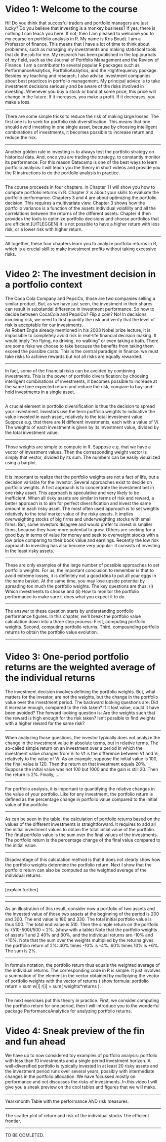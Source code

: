 # Video 1: Welcome to the course
Hi! Do you think that succesful traders and portfolio managers are just lucky? Do you believe that investing is a monkey business? If yes, there is nothing I can teach you here. If not, then I am pleased to welcome you to my course on portfolio analysis in R. My name is Kris Boudt. I am a Professor of finance. This means that I have a lot of time to think about problemns, such as managing my investments and making statistical tools that do the job for me. My research has been published in the top journals of my field, such as the Journal of Portfolio Management and the Review of Finance. I am a contributor to several popular R packages such as PerformanceAnalytics, PortfolioAnalytics, and the Highfrequency package.   Besides my teaching and research, I also advise investment companies about best practices in portfolio management. 
My principal advice is to take investment decisions seriously and be aware of the risks involved in investing. Whenever you buy a stock or bond at some price, this price will change in the future. If it increases, you make a profit. If it decreases, you make a loss. 
***
There are some simple tricks to reduce the risk of making large losses. 
The first one is to seek for portfolio risk diversification. This means that one should avoid investing in one single asset, because by choosing intelligent combinations of investments, it becomes possible to increase return and reduce the risk. 
***
Another golden rule in investing is to always test the portfolio strategy on historical data. And, once you are trading the strategy, to constantly monitor its performance. For this reason Datacamp is one of the best ways to learn portfolio analysis: I will teach you the theory in short videos and provide you the R instructions to do the portfolio analysis in practice. 
***
The course proceeds in four chapters. 
In Chapter 1 I will show you how to compute portfolio returns in R. 
Chapter 2 is about your skills to evaluate the portfolio performance. 
Chapters 3 and 4 are about optimizing the portfolio decision. This requires a multivariate view. Chapter 3 shows how the portfolio variance is a function of the assets individual volatility and all the correlations between the returns of the different assets. Chapter 4 then provides the tools to optimize portfolio decisions and choose portfolios that are efficient.[UITLEGGEN] It is not possible to have a higher return with less risk, or a lower risk with higher return. 
***
All together, these four chapters learn you to analyze portfolio returns in R, which is a crucial skill to make investment profits without taking excessive risks. 

 
# Video 2: The investment decision in a portfolio context

The Coca Cola Company and PepsiCo, those are two companies selling a similar product. But, as we have just seen, the investment in their shares can result in substantial difference in investment performance. 
So how to decide between CocaCola and PepsiCo? Flip a coin? 
No! In decisions involving risk, we need to first quantify the risk and verify that the level of risk is acceptable for our investments.  
As Robert Engle already mentioned in  his 2003 Nobel prize lecture, it is impossible to completely avoid risk in real-life financial decision making. It would imply “no flying, no driving, no walking” or even taking a bath.  There are some risks we choose to take because the benefits from taking them exceed the possible costs. This is the central paradigm in finance:  we must take risks to achieve rewards but not all risks are equally rewarded.
***
In fact, some of the financial risks can be avoided by combining investments. This is the power of portfolio diversification: by choosing intelligent combinations of investments, it becomes possible to increase at the same time expected return and reduce the risk, compare to buy-and-hold investments in a single asset.  
***
A crucial element in portfolio diversification is thus the decision to spread your investment. Investors use the term portfolio weights to indicative the value invested in each asset, relatively to the total investment value. Suppose e.g. that there are N different investments, each with a value of Vi. The weights of each investment is given by its investment value, divided by the total investment value.

***
Those weights are simple to compute in R. Suppose e.g. that we have a vector of investment values. Then the corresponding weight vector is simply that vector, divided by its sum. The numbers can be easily visualized using a barplot. 
***
It is important to realize that the portfolio weights are not a fact of life, but a decision variable for the investor.  Several approaches exist to decide on portfolio weights. 
A first approach is to concentrate the investment bet in one risky asset. This approach is speculative and very likely to be inefficient. 
When all risky assets are similar in terms of risk and reward, a better approach is to aim for perfect diversification and invest the same amount in each risky asset. 
The most often used approach is to set weights relatively to the total market value of the risky assets. It implies overweighting stocks of big firms and underweighting stocks with small firms.
But, some investors disagree and would prefer to invest in smaller firms, because they have more potential to grow. Others are seeking for a good buy in terms of value for money and seek to overweight stocks with a low price comparing to their book value and earnings. Recently the low risk approach to investing has also become very popular: it consists of investing in the least risky assets. 
***
These are only examples of the large number of possible approaches to set portfolio weights. For us, the important conclusion to remember is that to avoid extreme losses, it is definitely not a good idea to put all your eggs in the same basket. 
At the same time, you may lose upside potential by spreading too much the portfolio weights. The key questions are thus: (i) Which investments to choose and (ii) How to monitor the portfolio performance to make sure it does what you expect it to do. 

***

The answer to these question starts by understanding portfolio performance figures. In this chapter, we'll break the portfolio value calculation down into a three step process: First, computing portfolio weights. Second, computing portfolio returns. Third, compounding portfolio returns to obtain the portfolio value evolution.  

***

# Video 3: One-period portfolio returns are the weighted average of the individual returns

The investment decision involves defining the portfolio weights. But, what matters for the investor, are not the weights, but the change in the portfolio value over the investment period. The backward looking questions are: Did it increase enough, compared to the risk taken? If it lost value, could it have been avoided? The forward looking question is: Are the weights such that the reward is high enough for the risk taken? Isn’t possible to find weights with a higher reward for the same risk? 
***
When analyzing those questions, the investor typically does not analyze the change in the investment value in absolute terms, but in relative terms. The so-called simple return on an investment over a period in which the investment value changes from Vi to Vf is the difference between Vf and Vi, relatively to the value of Vi. As an example, suppose the initial value is 100, the final value is 120. Then the return on that investment equals 20%. Suppose the initial value was not 100 but 1000 and the gain is still 20. Then the return is 2%. Finally, … 
***
For portfolio analysis, it is important to quantifying the relative changes in the value of your portfolio. Like for any investment, the portfolio return is defined as the percentage change in portfolio value compared to the initial value of the portfolio. 
***
As can be seen in the table, the calculation of portfolio returns based on the values of the different investments is straightforward. It requires to add all the initial investment values to obtain the total initial value of the portfolio. The final portfolio value is the sum over the final values of the investments. The portfolio return is the percentage change of the final value compared to the initial value.
*** 
Disadvantage of this calculation method is that it does not clearly show how the portfolio weights determine the portfolio return. Next I show that the portfolio return can also be computed as the weighted average of the individual returns.
*** 
[explain further]
***
***
As an illustration of this result, consider now a portfolio of two assets and the invested value of those two assets at the beginning of the period is 200 and 300. The end value is 180 and 330. The total initial portfolio value is thus 500. The total end value is 510. Then the simple return on the portfolio is: (510-500)/500 =  2%.  (show with a table)
Note that the portfolio weights of assets 1 and 2 40% and 60%, and the individual returns are -10% and   +10%. Note that the sum over the weights multiplied by the returns gives the portfolio return of 2%: 40% times -10% is -4%. 60% times 10% is +6%. The sum is 2%. 
***
In formula notation, the portfolio return thus equals the weighted average of the individual returns. The corresponding code in R is simple. It just involves a summation of the element in the vector obtained by multiplying the vector of portfolio weights with the vector of returns ( show formula: portfolio return = sum w[i] r[i] = sum( weights*returns ). 
***

The next exercises put this theory in practice. First, we consider computing the portfolio return for one period, then I will introduce you to the wonderful package PerformanceAnalytics for analyzing  portfolio returns.  

# Video 4: Sneak preview of the fin and fun ahead

We have up to now considered toy examples of portfolio analysis: portfolio with less than 10 investments and a single period investment horizon. A well-diversified portfolio is typically invested in at least 20 risky assets and the investment period runs over several years, possibly with intermediate changes in the portfolio allocation. We have focussed mostly on performance and not discusses the risks of investments. In this video I will give you a sneak preview on the cool tables and figures that we will make.    
***
Yearxmonth
Table with the performance AND risk measures. 
***
The scatter plot of return and risk of the individual stocks
The efficient frontier. 
***
TO BE COMLETED.


